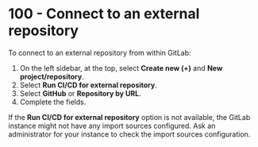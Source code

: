# 100 - Connect to an external repository

To connect to an external repository from within GitLab:

1. On the left sidebar, at the top, select **Create new (+)** and **New project/repository**.
2. Select **Run CI/CD for external repository**.
3. Select **GitHub** or **Repository by URL**.
4. Complete the fields.

If the **Run CI/CD for external repository** option is not available, the GitLab instance might not have any import sources configured. Ask an administrator for your instance to check the import sources configuration.
